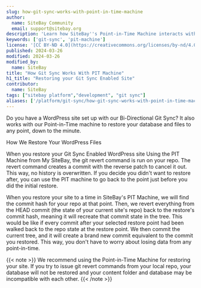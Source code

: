 ```yaml
---
slug: how-git-sync-works-with-point-in-time-machine
author:
  name: SiteBay Community
  email: support@sitebay.org
description: 'Learn how SiteBay''s Point-in-Time Machine interacts with Git Sync'
keywords: ['git-sync', 'pit-machine']
license: '[CC BY-ND 4.0](https://creativecommons.org/licenses/by-nd/4.0)'
published: 2024-03-26
modified: 2024-03-26
modified_by:
  name: SiteBay
title: "How Git Sync Works With PIT Machine"
h1_title: "Restoring your Git Sync Enabled Site"
contributor:
  name: SiteBay
tags: ["sitebay platform","development", "git sync"]
aliases: ['/platform/git-sync/how-git-sync-works-with-point-in-time-machine/']
---
```


Do you have a WordPress site set up with our Bi-Directional Git Sync? It also works with our Point-in-Time machine to restore your database and files to any point, down to the minute.

How We Restore Your WordPress Files

When you restore your Git Sync Enabled WordPress site Using the PIT Machine from My SiteBay, the git revert command is run on your repo.
The revert command creates a commit with the reverse patch to cancel it out. This way, no history is overwritten. If you decide you didn't want to restore after, you can use the PIT machine to go back to the point just before you did the initial restore.

When you restore your site to a time in SiteBay's PIT Machine, we will find the commit hash for your repo at that point.
Then, we revert everything from the HEAD commit (the state of your current site's repo) back to the restore's commit hash, meaning it will recreate that commit state in the tree. This would be like if every commit after your selected restore point had been walked back to the repo state at the restore point. We then commit the current tree, and it will create a brand new commit equivalent to the commit you restored. This way, you don't have to worry about losing data from any point-in-time.

{{< note >}}
We recommend using the Point-in-Time Machine for restoring your site. If you try to issue git revert commands from your local repo, your database will not be restored and your content folder and database may be incompatible with each other.
{{< /note >}}